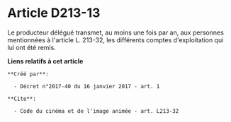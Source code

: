 # Article D213-13

Le producteur délégué transmet, au moins une fois par an, aux personnes mentionnées à l'article L. 213-32, les différents
comptes d'exploitation qui lui ont été remis.

**Liens relatifs à cet article**

	**Créé par**:

	  - Décret n°2017-40 du 16 janvier 2017 - art. 1

	**Cite**:

	  - Code du cinéma et de l'image animée - art. L213-32

